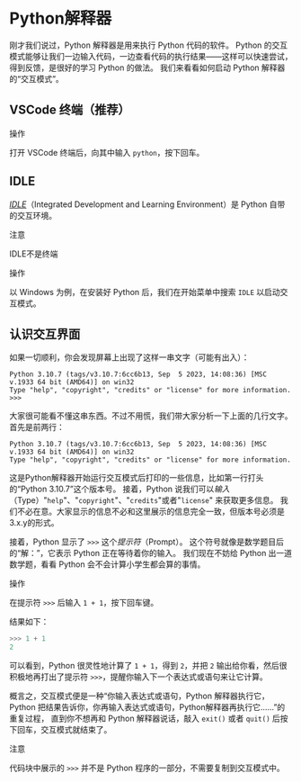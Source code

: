 # Python解释器

刚才我们说过，Python 解释器是用来执行 Python 代码的软件。 Python 的交互模式能够让我们一边输入代码，一边查看代码的执行结果——这样可以快速尝试，得到反馈，是很好的学习 Python 的做法。 我们来看看如何启动 Python 解释器的“交互模式”。

## VSCode 终端（推荐） <a href="#vscode-zhong-duan-tui-jian" id="vscode-zhong-duan-tui-jian"></a>

操作

打开 VSCode 终端后，向其中输入 `python`，按下回车。

## IDLE <a href="#idle" id="idle"></a>

[_IDLE_](https://docs.python.org/3/library/idle.html)（Integrated Development and Learning Environment）是 Python 自带的交互环境。

注意

IDLE不是终端

操作

以 Windows 为例，在安装好 Python 后，我们在开始菜单中搜索 `IDLE` 以启动交互模式。

## 认识交互界面 <a href="#ren-shi-jiao-hu-jie-mian" id="ren-shi-jiao-hu-jie-mian"></a>

如果一切顺利，你会发现屏幕上出现了这样一串文字（可能有出入）：

```shell
Python 3.10.7 (tags/v3.10.7:6cc6b13, Sep  5 2023, 14:08:36) [MSC v.1933 64 bit (AMD64)] on win32
Type "help", "copyright", "credits" or "license" for more information.
>>>
```

大家很可能看不懂这串东西。不过不用慌，我们带大家分析一下上面的几行文字。首先是前两行：

```shell
Python 3.10.7 (tags/v3.10.7:6cc6b13, Sep  5 2023, 14:08:36) [MSC v.1933 64 bit (AMD64)] on win32
Type "help", "copyright", "credits" or "license" for more information.
```

这是Python解释器开始运行交互模式后打印的一些信息，比如第一行打头的“Python 3.10.7”这个版本号。 接着，Python 说我们可&#x4EE5;_&#x8F93;入_（Type）"`help`"、"`copyright`"、"`credits`"或者"`license`" 来获取更多信息。 我们不必在意。大家显示的信息不必和这里展示的信息完全一致，但版本号必须是3.x.y的形式。

接着，Python 显示了 `>>>` 这&#x4E2A;_&#x63D0;示符_（Prompt）。 这个符号就像是数学题目后的“解：”，它表示 Python 正在等待着你的输入。 我们现在不妨给 Python 出一道数学题，看看 Python 会不会计算小学生都会算的事情。

操作

在提示符 `>>>` 后输入 `1 + 1`，按下回车键。

结果如下：

```python
>>> 1 + 1
2
```

可以看到，Python 很灵性地计算了 `1 + 1`，得到 `2`，并把 `2` 输出给你看，然后很积极地再打出了提示符 `>>>`，提醒你输入下一个表达式或语句来让它计算。

概言之，交互模式便是一种“你输入表达式或语句，Python 解释器执行它，Python 把结果告诉你，你再输入表达式或语句，Python解释器再执行它……”的重复过程， 直到你不想再和 Python 解释器说话，敲入 `exit()` 或者 `quit()` 后按下回车，交互模式就结束了。

注意

代码块中展示的 `>>>` 并不是 Python 程序的一部分，不需要复制到交互模式中。
